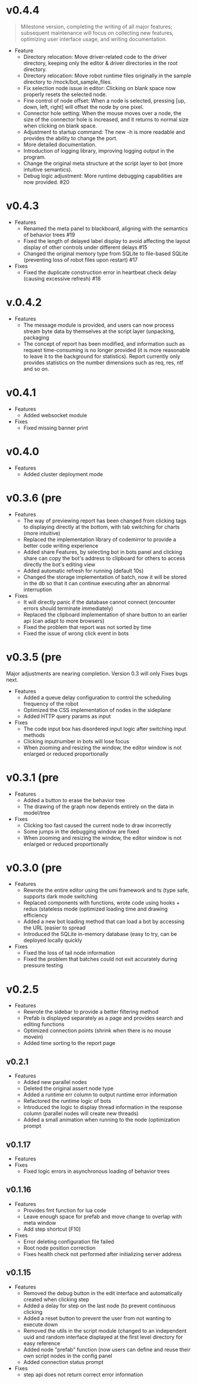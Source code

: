 # v0.4.4
> Milestone version, completing the writing of all major features; subsequent maintenance will focus on collecting new features, optimizing user interface usage, and writing documentation.

* Feature
    - Directory relocation: Move driver-related code to the driver directory, keeping only the editor & driver directories in the root directory.
    - Directory relocation: Move robot runtime files originally in the sample directory to /mock/bot_sample_files.
    - Fix selection node issue in editor: Clicking on blank space now properly resets the selected node.
    - Fine control of node offset: When a node is selected, pressing [up, down, left, right] will offset the node by one pixel.
    - Connector hole setting: When the mouse moves over a node, the size of the connector hole is increased, and it returns to normal size when clicking on blank space.
    - Adjustment to startup command: The new -h is more readable and provides the ability to change the port.
    - More detailed documentation.
    - Introduction of logging library, improving logging output in the program.
    - Change the original meta structure at the script layer to bot (more intuitive semantics).
    - Debug logic adjustment: More runtime debugging capabilities are now provided. #20

# v0.4.3
* Features
    - Renamed the meta panel to blackboard, aligning with the semantics of behavior trees #19
    - Fixed the length of delayed label display to avoid affecting the layout display of other controls under different delays #15
    - Changed the original memory type from SQLite to file-based SQLite (preventing loss of robot files upon restart) #17
* Fixes
    - Fixed the duplicate construction error in heartbeat check delay (causing excessive refresh) #18

# v.0.4.2
* Features
    - The message module is provided, and users can now process stream byte data by themselves at the script layer (unpacking, packaging
    - The concept of report has been modified, and information such as request time-consuming is no longer provided (it is more reasonable to leave it to the background for statistics). Report currently only provides statistics on the number dimensions such as req, res, ntf and so on.

# v0.4.1
* Features
    - Added websocket module
* Fixes
    - Fixed missing banner print

# v0.4.0
* Features
    - Added cluster deployment mode

# v0.3.6 (pre
* Features
    - The way of previewing report has been changed from clicking tags to displaying directly at the bottom, with tab switching for charts (more intuitive) 
    - Replaced the implementation library of codemirror to provide a better code writing experience
    - Added share Features,  by selecting bot in bots panel and clicking share can copy the bot's address to clipboard for others to access directly the bot's editing view
    - Added automatic refresh for running (default 10s)  
    - Changed the storage implementation of batch, now it will be stored in the db so that it can continue executing after an abnormal interruption
* Fixes   
    - It will directly panic if the database cannot connect (encounter errors should terminate immediately)      
    - Replaced the clipboard implementation of share button to an earlier api (can adapt to more browsers)   
    - Fixed the problem that report was not sorted by time   
    - Fixed the issue of wrong click event in bots

# v0.3.5 (pre
Major adjustments are nearing completion. Version 0.3 will only Fixes bugs next.
* Features
    - Added a queue delay configuration to control the scheduling frequency of the robot
    - Optimized the CSS implementation of nodes in the sideplane
    - Added HTTP query params as input
* Fixes
    - The code input box has disordered input logic after switching input methods
    - Clicking inputnumber in bots will lose focus
    - When zooming and resizing the window, the editor window is not enlarged or reduced proportionally
    
# v0.3.1 (pre
* Features
    - Added a button to erase the behavior tree
    - The drawing of the graph now depends entirely on the data in model/tree
* Fixes
    - Clicking too fast caused the current node to draw incorrectly
    - Some jumps in the debugging window are fixed
    - When zooming and resizing the window, the editor window is not enlarged or reduced proportionally
# v0.3.0 (pre

* Features
    - Rewrote the entire editor using the umi framework and ts (type safe, supports dark mode switching
    - Replaced components with functions, wrote code using hooks + redux (stateless mode (optimized loading time and drawing efficiency
    - Added a new bot loading method that can load a bot by accessing the URL (easier to spread
    - Introduced the SQLite in-memory database (easy to try, can be deployed locally quickly
* Fixes
    - Fixed the loss of tail node information
    - Fixed the problem that batches could not exit accurately during pressure testing

# v0.2.5 
* Features
    - Rewrote the sidebar to provide a better filtering method
    - Prefab is displayed separately as a page and provides search and editing functions
    - Optimized connection points (shrink when there is no mouse movein)
    - Added time sorting to the report page

## v0.2.1
* Features
   - Added new parallel nodes
   - Deleted the original assert node type
   - Added a runtime err column to output runtime error information
   - Refactored the runtime logic of bots
   - Introduced the logic to display thread information in the response column (parallel nodes will create new threads)
   - Added a small animation when running to the node (optimization prompt

## v0.1.17 
* Features
* Fixes
    - Fixed logic errors in asynchronous loading of behavior trees

## v0.1.16
* Features
    - Provides fmt function for lua code
    - Leave enough space for prefab and move change to overlap with meta window
    - Add step shortcut [F10]
* Fixes
    - Error deleting configuration file failed
    - Root node position correction
    - Fixes health check not performed after initializing server address

## v0.1.15
* Features
   - Removed the debug button in the edit interface and automatically created when clicking step 
   - Added a delay for step on the last node (to prevent continuous clicking 
   - Added a reset button to prevent the user from not wanting to execute down
   - Removed the utils in the script module (changed to an independent uuid and random interface displayed at the first level directory for easy reference 
   - Added node "prefab" function (now users can define and reuse their own script nodes in the config panel 
   - Added connection status prompt
* Fixes
    - step api does not return correct error information